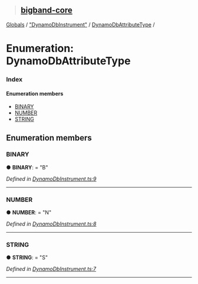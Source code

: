 > ## [bigband-core](../README.md)

[Globals](../globals.md) / ["DynamoDbInstrument"](../modules/_dynamodbinstrument_.md) / [DynamoDbAttributeType](_dynamodbinstrument_.dynamodbattributetype.md) /

# Enumeration: DynamoDbAttributeType

### Index

#### Enumeration members

* [BINARY](_dynamodbinstrument_.dynamodbattributetype.md#binary)
* [NUMBER](_dynamodbinstrument_.dynamodbattributetype.md#number)
* [STRING](_dynamodbinstrument_.dynamodbattributetype.md#string)

## Enumeration members

###  BINARY

● **BINARY**: = "B"

*Defined in [DynamoDbInstrument.ts:9](https://github.com/imaman/bigband/blob/1dee7b5/packages/core/src/DynamoDbInstrument.ts#L9)*

___

###  NUMBER

● **NUMBER**: = "N"

*Defined in [DynamoDbInstrument.ts:8](https://github.com/imaman/bigband/blob/1dee7b5/packages/core/src/DynamoDbInstrument.ts#L8)*

___

###  STRING

● **STRING**: = "S"

*Defined in [DynamoDbInstrument.ts:7](https://github.com/imaman/bigband/blob/1dee7b5/packages/core/src/DynamoDbInstrument.ts#L7)*

___